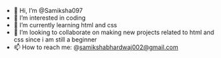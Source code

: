 - 👋 Hi, I’m @Samiksha097
- 👀 I’m interested in coding
- 🌱 I’m currently learning html and css
- 💞️ I’m looking to collaborate on making new projects related to html and css since i am still a beginner
- 📫 How to reach me: @samikshabhardwaj002@gmail.com

<!---
Samiksha097/Samiksha097 is a ✨ special ✨ repository because its `README.md` (this file) appears on your GitHub profile.
You can click the Preview link to take a look at your changes.
--->
